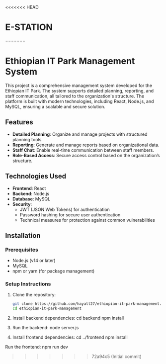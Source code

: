 <<<<<<< HEAD
# E-STATION
=======
# Ethiopian IT Park Management System

This project is a comprehensive management system developed for the Ethiopian IT Park. 
The system supports detailed planning, reporting, and staff communication, all tailored to the organization's structure. 
The platform is built with modern technologies, including React, Node.js, and MySQL, ensuring a scalable and secure solution.

## Features

- **Detailed Planning**: Organize and manage projects with structured planning tools.
- **Reporting**: Generate and manage reports based on organizational data.
- **Staff Chat**: Enable real-time communication between staff members.
- **Role-Based Access**: Secure access control based on the organization’s structure.

## Technologies Used

- **Frontend**: React
- **Backend**: Node.js
- **Database**: MySQL
- **Security**:
  - JWT (JSON Web Tokens) for authentication
  - Password hashing for secure user authentication
  - Technical measures for protection against common vulnerabilities

## Installation

### Prerequisites

- Node.js (v14 or later)
- MySQL
- npm or yarn (for package management)

### Setup Instructions

1. Clone the repository:

   ```bash
   git clone https://github.com/hayalt27/ethiopian-it-park-management.git
   cd ethiopian-it-park-management
2. Install backend dependencies:
cd backend
npm install

3. Run the backend:
node server.js

4. Install frontend dependencies:
   cd ../frontend
npm install

Run the frontend:
npm run dev

>>>>>>> 72a94c5 (Initial commit)
